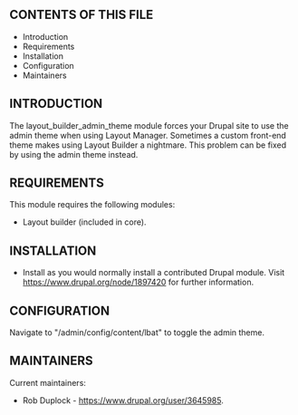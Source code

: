 CONTENTS OF THIS FILE
---------------------

 * Introduction
 * Requirements
 * Installation
 * Configuration
 * Maintainers


INTRODUCTION
 ------------

The layout_builder_admin_theme module forces your Drupal site to use the admin
theme when using Layout Manager. Sometimes a custom front-end theme makes using
Layout Builder a nightmare. This problem can be fixed by using the admin theme
instead.


REQUIREMENTS
------------

This module requires the following modules:
 * Layout builder (included in core).


INSTALLATION
------------

 * Install as you would normally install a contributed Drupal module. Visit
   https://www.drupal.org/node/1897420 for further information.


CONFIGURATION
-------------

Navigate to "/admin/config/content/lbat" to toggle the admin theme.


MAINTAINERS
-----------

Current maintainers:
* Rob Duplock - https://www.drupal.org/user/3645985.
